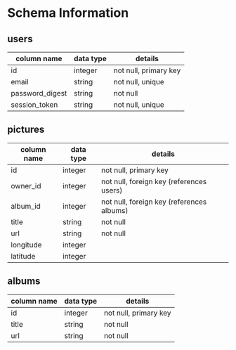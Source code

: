 # Schema Information

## users
column name     | data type | details
----------------|-----------|-----------------------
id              | integer   | not null, primary key
email           | string    | not null, unique
password_digest | string    | not null
session_token   | string    | not null, unique

## pictures
column name | data type | details
------------|-----------|-----------------------
id          | integer   | not null, primary key
owner_id    | integer   | not null, foreign key (references users)
album_id    | integer   | not null, foreign key (references albums)
title       | string    | not null
url         | string    | not null
longitude   | integer   |
latitude    | integer   |

## albums
column name | data type | details
------------|-----------|-----------------------
id          | integer   | not null, primary key
title       | string    | not null
url         | string    | not null
